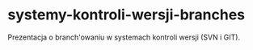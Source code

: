 systemy-kontroli-wersji-branches
================================

Prezentacja o branch'owaniu w systemach kontroli wersji (SVN i GIT).
